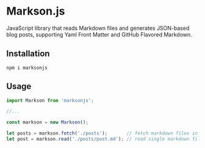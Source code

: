 # Markson.js

JavaScript library that reads Markdown files and generates JSON-based blog posts, supporting Yaml Front Matter and GitHub Flavored Markdown.

## Installation

```
npm i marksonjs
```

## Usage

```javascript
import Markson from 'marksonjs';

//...

const markson = new Markson();

let posts = markson.fetch('./posts');       // fetch markdown files in dir
let post = markson.read('./posts/post.md'); // read single markdown file
```
